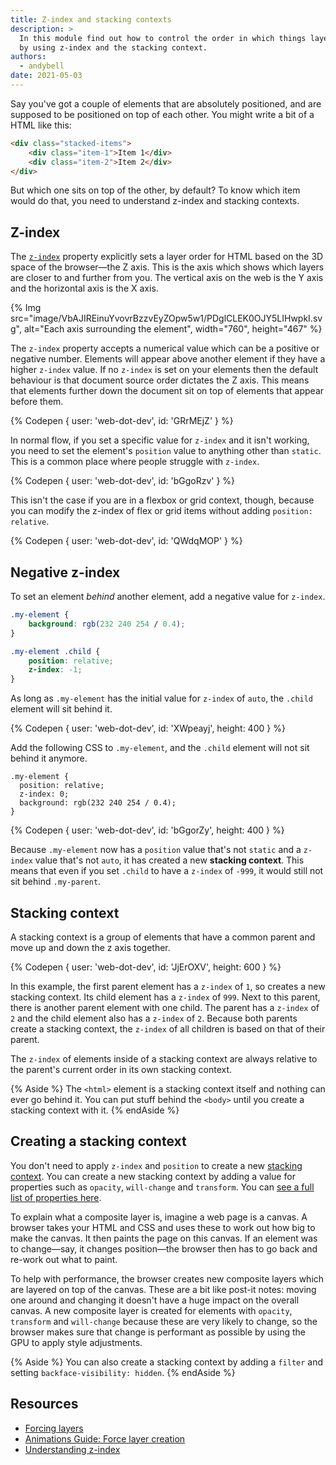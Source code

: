 ```yaml
---
title: Z-index and stacking contexts
description: >
  In this module find out how to control the order in which things layer on top of each other,
  by using z-index and the stacking context.
authors:
  - andybell
date: 2021-05-03
---
```


Say you've got a couple of elements that are absolutely positioned,
and are supposed to be positioned on top of each other.
You might write a bit of a HTML like this:

```html
<div class="stacked-items">
	<div class="item-1">Item 1</div>
	<div class="item-2">Item 2</div>
</div>
```

But which one sits on top of the other, by default?
To know which item would do that,
you need to understand z-index and stacking contexts.

## Z-index

The [`z-index`](https://developer.mozilla.org/en-US/docs/Web/CSS/z-index)
property explicitly sets a layer order for HTML based on the 3D space of the browser—the Z axis.
This is the axis which shows which layers are closer to and further from you.
The vertical axis on the web is the Y axis and the horizontal axis is the X axis.

{% Img
src="image/VbAJIREinuYvovrBzzvEyZOpw5w1/PDglCLEK0OJY5LIHwpkI.svg",
alt="Each axis surrounding the element",
width="760",
height="467" %}

The `z-index` property accepts a numerical value which can be a positive or negative number.
Elements will appear above another element if they have a higher `z-index` value.
If no `z-index` is set on your elements
then the default behaviour is that document source order dictates the Z axis.
This means that elements further down the document sit on top of elements that appear before them.

{% Codepen {
  user: 'web-dot-dev',
  id: 'GRrMEjZ'
} %}

In normal flow,
if you set a specific value for `z-index` and it isn't working,
you need to set the element's `position` value to anything other than `static`.
This is a common place where people struggle with `z-index`.

{% Codepen {
  user: 'web-dot-dev',
  id: 'bGgoRzv'
} %}

This isn't the case if you are in a flexbox or grid context, though,
because you can modify the z-index of flex or grid items without adding `position: relative`.

{% Codepen {
  user: 'web-dot-dev',
  id: 'QWdqMOP'
} %}

## Negative z-index

To set an element *behind* another element,
add a negative value for `z-index`.

```css
.my-element {
	background: rgb(232 240 254 / 0.4);
}

.my-element .child {
	position: relative;
	z-index: -1;
}
```

As long as `.my-element` has the initial value for `z-index` of `auto`,
the `.child` element will sit behind it.

{% Codepen {
  user: 'web-dot-dev',
  id: 'XWpeayj',
  height: 400
} %}

Add the following CSS to `.my-element`,
and the `.child` element will not sit behind it anymore.

```css/1-2
.my-element {
  position: relative;
  z-index: 0;
  background: rgb(232 240 254 / 0.4);
}
```

{% Codepen {
  user: 'web-dot-dev',
  id: 'bGgorZy',
  height: 400
} %}

Because `.my-element` now has a `position` value that's not `static`
and a `z-index` value that's not `auto`,
it has created a new **stacking context**.
This means that even if you set `.child` to have a `z-index` of `-999`,
it would still not sit behind `.my-parent`.

## Stacking context

A stacking context is a group of elements that have a common parent and move up and down the z axis together.

{% Codepen {
  user: 'web-dot-dev',
  id: 'JjErOXV',
  height: 600
} %}

In this example,
the first parent element has a `z-index` of `1`,
so creates a new stacking context.
Its child element has a `z-index` of `999`.
Next to this parent, there is another parent element with one child.
The parent has a `z-index` of `2` and the child element also has a `z-index` of `2`.
Because both parents create a stacking context,
the `z-index` of all children is based on that of their parent.

The `z-index` of elements inside of a stacking context
are always relative to the parent's current order in its own stacking context.

{% Aside %}
The `<html>` element is a stacking context itself and nothing can ever go behind it.
You can put stuff behind the `<body>` until you create a stacking context with it.
{% endAside %}

## Creating a stacking context

You don't need to apply `z-index` and `position` to create a new
[stacking context](https://developer.mozilla.org/en-US/docs/Web/CSS/CSS_Positioning/Understanding_z_index/The_stacking_context).
You can create a new stacking context by adding a value for properties such as `opacity`,
`will-change` and `transform`.
You can
[see a full list of properties here](https://developer.mozilla.org/en-US/docs/Web/CSS/CSS_Positioning/Understanding_z_index/The_stacking_context).

To explain what a composite layer is, imagine a web page is a canvas.
A browser takes your HTML and CSS and uses these to work out how big to make the canvas.
It then paints the page on this canvas.
If an element was to change—say,
it changes position—the browser then has to go back and re-work out what to paint.

To help with performance,
the browser creates new composite layers which are layered on top of the canvas.
These are a bit like post-it notes:
moving one around and changing it doesn't have a huge impact on the overall canvas.
A new composite layer is created for elements with `opacity`,
`transform` and `will-change` because these are very likely to change,
so the browser makes sure that change is performant as possible by using the GPU to apply style adjustments.

{% Aside %}
You can also create a stacking context by adding a `filter` and setting `backface-visibility: hidden`.
{% endAside %}

## Resources

- [Forcing layers](https://surma.dev/things/forcing-layers/)
- [Animations Guide: Force layer creation](https://web.dev/animations-guide/#force)
- [Understanding z-index](https://ishadeed.com/article/understanding-z-index/)

